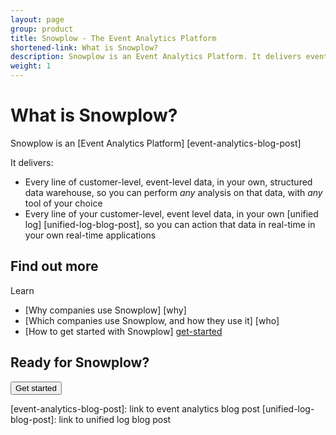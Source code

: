 ```yaml
---
layout: page
group: product
title: Snowplow - The Event Analytics Platform
shortened-link: What is Snowplow?
description: Snowplow is an Event Analytics Platform. It delivers event line of your own, customer-level, event-level data, from all your channels, platforms and services, into your own structured data warehouse and unified log
weight: 1
---
```




# What is Snowplow?

Snowplow is an [Event Analytics Platform] [event-analytics-blog-post]

It delivers:

* Every line of customer-level, event-level data, in your own, structured data warehouse, so you can perform *any* analysis on that data, with *any* tool of your choice
* Every line of your customer-level, event level data, in your own [unified log] [unified-log-blog-post], so you can action that data in real-time in your own real-time applications

## Find out more

Learn

* [Why companies use Snowplow] [why]
* [Which companies use Snowplow, and how they use it] [who]
* [How to get started with Snowplow] [get-started]

## Ready for Snowplow?

<div class="html">
	<a href="get-started.html">
		<button class="btn btn-large btn-primary" type="button">Get started</button>
	</a>
</div>




[do-more-with-your-data]: do-more-with-your-data.html
[get-started]: get-started.html
[amazon-logo]: /assets/img/APN_Standard_Technology_Partner.png 

[event-analytics-blog-post]: link to event analytics blog post
[unified-log-blog-post]: link to unified log blog post
